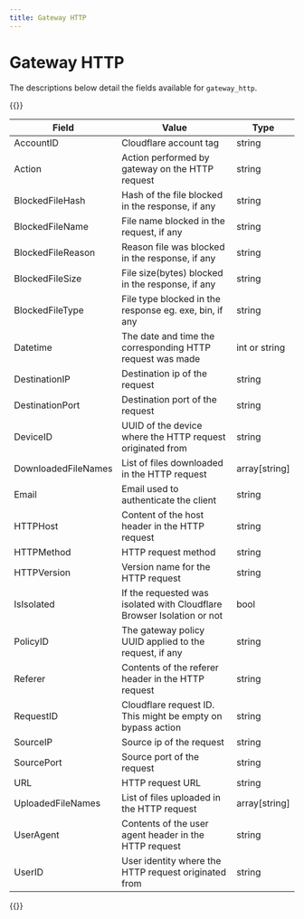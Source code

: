 ```yaml
---
title: Gateway HTTP
---
```


# Gateway HTTP

The descriptions below detail the fields available for `gateway_http`.

{{<table-wrap>}}

| Field               | Value                                                                  | Type           |
| ------------------- | ---------------------------------------------------------------------- | -------------- |
| AccountID           | Cloudflare account tag                                                 | string         |
| Action              | Action performed by gateway on the HTTP request                        | string         |
| BlockedFileHash     | Hash of the file blocked in the response, if any                       | string         |
| BlockedFileName     | File name blocked in the request, if any                               | string         |
| BlockedFileReason   | Reason file was blocked in the response, if any                        | string         |
| BlockedFileSize     | File size(bytes) blocked in the response, if any                       | string         |
| BlockedFileType     | File type blocked in the response eg. exe, bin, if any                 | string         |
| Datetime            | The date and time the corresponding HTTP request was made              | int or string  |
| DestinationIP       | Destination ip of the request                                          | string         |
| DestinationPort     | Destination port of the request                                        | string         |
| DeviceID            | UUID of the device where the HTTP request originated from              | string         |
| DownloadedFileNames | List of files downloaded in the HTTP request                           | array\[string] |
| Email               | Email used to authenticate the client                                  | string         |
| HTTPHost            | Content of the host header in the HTTP request                         | string         |
| HTTPMethod          | HTTP request method                                                    | string         |
| HTTPVersion         | Version name for the HTTP request                                      | string         |
| IsIsolated          | If the requested was isolated with Cloudflare Browser Isolation or not | bool           |
| PolicyID            | The gateway policy UUID applied to the request, if any                 | string         |
| Referer             | Contents of the referer header in the HTTP request                     | string         |
| RequestID           | Cloudflare request ID. This might be empty on bypass action            | string         |
| SourceIP            | Source ip of the request                                               | string         |
| SourcePort          | Source port of the request                                             | string         |
| URL                 | HTTP request URL                                                       | string         |
| UploadedFileNames   | List of files uploaded in the HTTP request                             | array\[string] |
| UserAgent           | Contents of the user agent header in the HTTP request                  | string         |
| UserID              | User identity where the HTTP request originated from                   | string         |

{{</table-wrap>}}
